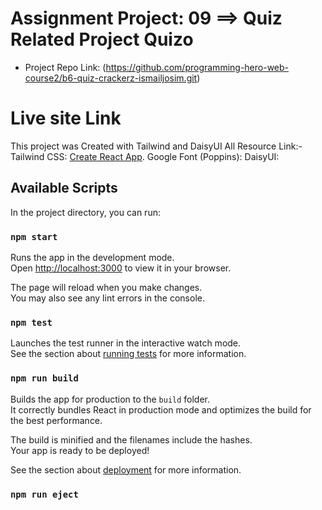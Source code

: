 # Assignment Project: 09 ==> Quiz Related Project Quizo

* Project Repo Link: (<https://github.com/programming-hero-web-course2/b6-quiz-crackerz-ismailjosim.git>)

# Live site Link

This project was Created with Tailwind and DaisyUI
All Resource Link:-
Tailwind CSS: [Create React App](https://tailwindcss.com/).
Google Font (Poppins):
DaisyUI:

## Available Scripts

In the project directory, you can run:

### `npm start`

Runs the app in the development mode.\
Open [http://localhost:3000](http://localhost:3000) to view it in your browser.

The page will reload when you make changes.\
You may also see any lint errors in the console.

### `npm test`

Launches the test runner in the interactive watch mode.\
See the section about [running tests](https://facebook.github.io/create-react-app/docs/running-tests) for more information.

### `npm run build`

Builds the app for production to the `build` folder.\
It correctly bundles React in production mode and optimizes the build for the best performance.

The build is minified and the filenames include the hashes.\
Your app is ready to be deployed!

See the section about [deployment](https://facebook.github.io/create-react-app/docs/deployment) for more information.

### `npm run eject`
